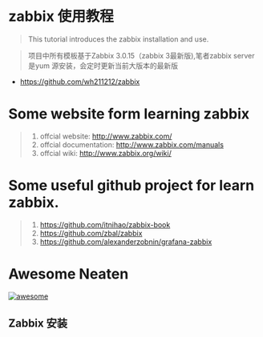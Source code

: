 # zabbix 使用教程

> This tutorial introduces the zabbix installation and use.

> 项目中所有模板基于Zabbix 3.0.15（zabbix 3最新版),笔者zabbix server是yum 源安装，会定时更新当前大版本的最新版

- https://github.com/wh211212/zabbix

# Some website form learning zabbix

> 1. offcial website: http://www.zabbix.com/
> 2. offcial documentation: http://www.zabbix.com/manuals
> 3. offcial wiki: http://www.zabbix.org/wiki/

# Some useful github project for learn zabbix.

> 1. https://github.com/itnihao/zabbix-book
> 2. https://github.com/zbal/zabbix
> 3. https://github.com/alexanderzobnin/grafana-zabbix

# Awesome Neaten

[![awesome](https://camo.githubusercontent.com/13c4e50d88df7178ae1882a203ed57b641674f94/68747470733a2f2f63646e2e7261776769742e636f6d2f73696e647265736f726875732f617765736f6d652f643733303566333864323966656437386661383536353265336136336531353464643865383832392f6d656469612f62616467652e737667)](https://github.com/sindresorhus/awesome)

## Zabbix 安装
